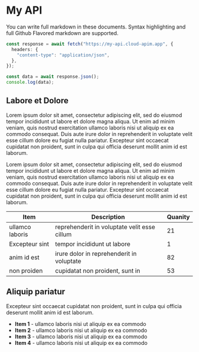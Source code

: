 # My API

You can write full markdown in these documents. Syntax highlighting and full
Github Flavored markdown are supported. 

```ts
const response = await fetch("https://my-api.cloud-apim.app", {
  headers: {
    "content-type": "application/json",
  },
});

const data = await response.json();
console.log(data);
```

## Labore et Dolore

Lorem ipsum dolor sit amet, consectetur adipiscing elit, sed do eiusmod tempor
incididunt ut labore et dolore magna aliqua. Ut enim ad minim veniam, quis
nostrud exercitation ullamco laboris nisi ut aliquip ex ea commodo consequat.
Duis aute irure dolor in reprehenderit in voluptate velit esse cillum dolore eu
fugiat nulla pariatur. Excepteur sint occaecat cupidatat non proident, sunt in
culpa qui officia deserunt mollit anim id est laborum.

Lorem ipsum dolor sit amet, consectetur adipiscing elit, sed do eiusmod tempor
incididunt ut labore et dolore magna aliqua. Ut enim ad minim veniam, quis
nostrud exercitation ullamco laboris nisi ut aliquip ex ea commodo consequat.
Duis aute irure dolor in reprehenderit in voluptate velit esse cillum dolore eu
fugiat nulla pariatur. Excepteur sint occaecat cupidatat non proident, sunt in
culpa qui officia deserunt mollit anim id est laborum.

| Item            | Description                                  | Quanity |
| --------------- | -------------------------------------------- | ------- |
| ullamco laboris | reprehenderit in voluptate velit esse cillum | 21      |
| Excepteur sint  | tempor incididunt ut labore                  | 1       |
| anim id est     | irure dolor in reprehenderit in voluptate    | 82      |
| non proiden     | cupidatat non proident, sunt in              | 53      |

## Aliquip pariatur

Excepteur sint occaecat cupidatat non proident, sunt in culpa qui officia
deserunt mollit anim id est laborum.

- **Item 1** - ullamco laboris nisi ut aliquip ex ea commodo
- **Item 2** - ullamco laboris nisi ut aliquip ex ea commodo
- **Item 3** - ullamco laboris nisi ut aliquip ex ea commodo
- **Item 4** - ullamco laboris nisi ut aliquip ex ea commodo
